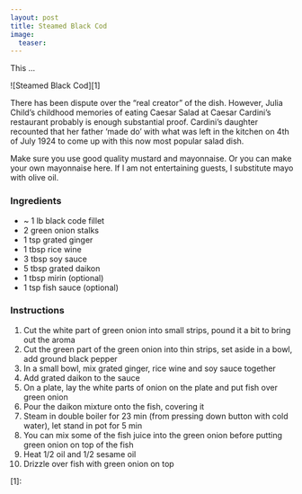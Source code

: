 ```yaml
---
layout: post
title: Steamed Black Cod
image:
  teaser: 
---
```


This ...


![Steamed Black Cod][1]

There has been dispute over the “real creator” of the dish. However, Julia Child’s childhood memories of eating Caesar Salad at Caesar Cardini’s restaurant probably is enough substantial proof. Cardini’s daughter recounted that her father ‘made do’ with what was left in the kitchen on 4th of July 1924 to come up with this now most popular salad dish.

Make sure you use good quality mustard and mayonnaise. Or you can make your own mayonnaise here. If I am not entertaining guests, I substitute mayo with olive oil.

### Ingredients
- ~ 1 lb black code fillet 
- 2 green onion stalks
- 1 tsp grated ginger
- 1 tbsp rice wine
- 3 tbsp soy sauce
- 5 tbsp grated daikon
- 1 tbsp mirin (optional)
- 1 tsp fish sauce (optional)

### Instructions
1. Cut the white part of green onion into small strips, pound it a bit to bring out the aroma
1. Cut the green part of the green onion into thin strips, set aside in a bowl, add ground black pepper
1. In a small bowl, mix grated ginger, rice wine and soy sauce together
1. Add grated daikon to the sauce
1. On a plate, lay the white parts of onion on the plate and put fish over green onion
1. Pour the daikon mixture onto the fish, covering it
1. Steam in double boiler for 23 min (from pressing down button with cold water), let stand in pot for 5 min
1. You can mix some of the fish juice into the green onion before putting green onion on top of the fish
1. Heat 1/2 oil and 1/2 sesame oil
1. Drizzle over fish with green onion on top

[1]: 
